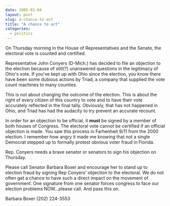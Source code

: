 ```yaml
---
date: 2005-01-04
layout: post
slug: a-chance-to-act
title: "A chance to act"
categories:
  - politics
---
```


On Thursday morning in the House of Representatives and the Senate, the electoral vote is counted and certified.

Representative John Conyers (D-Mich.) has decided to file an objection to the election because of still(?) unanswered questions in the legitimacy of Ohio's vote. If you've kept up with Ohio since the election, you know there have been some dubious actions by Triad, a company that supplied the vote count machines to many counties.

This is not about changing the outcome of the election. This is about the right of every citizen of this country to vote and to have their vote accurately reflected in the final tally. Obviously, that has not happened in Ohio, and Triad has had the audacity to try prevent an accurate recount.

In order for an objection to be official, it **must** be signed by a member of both houses of Congress. The electoral vote cannot be certified if an official objection is made. You saw this process in Farhenheit 9/11 from the 2000 election. I remember how angry it made me knowing that not a single Democrat stepped up to formally protest obvious voter fraud in Florida.

Rep. Conyers needs a brave senator or senators to sign his objection on Thursday.

Please call Senator Barbara Boxer and encourage her to stand up to election fraud by signing Rep Conyers' objection to the electoral. We do not often get a chance to have such a direct impact on the movement of government. One signature from one senator forces congress to face our election problems NOW...please call. And pass this on.

Barbara Boxer (202) 224-3553
